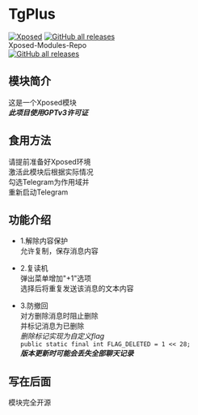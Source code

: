 # TgPlus

[![Xposed](https://img.shields.io/badge/-Xposed-green?style=flat&logo=Android&logoColor=white)](#)
[![GitHub all releases](https://img.shields.io/github/downloads/EasyAuthorize/TgPlus/total?label=Downloads)](https://github.com/EasyAuthorize/TgPlus/releases)  
Xposed-Modules-Repo  
[![GitHub all releases](https://img.shields.io/github/downloads/Xposed-Modules-Repo/com.easy.tgPlus/total?label=Downloads)](https://github.com/Xposed-Modules-Repo/com.easy.tgPlus/releases)

## 模块简介
这是一个Xposed模块  
***此项目使用GPTv3许可证***

## 食用方法
请提前准备好Xposed环境  
激活此模块后根据实际情况  
勾选Telegram为作用域并  
重新启动Telegram

## 功能介绍
* 1.解除内容保护  
允许复制，保存消息内容

* 2.复读机  
弹出菜单增加"+1"选项  
选择后将重复发送该消息的文本内容

* 3.防撤回  
对方删除消息时阻止删除  
并标记消息为已删除  
*删除标记实现为自定义flag*  
```public static final int FLAG_DELETED = 1 << 28;```  
***版本更新时可能会丢失全部聊天记录***

## 写在后面
模块完全开源
